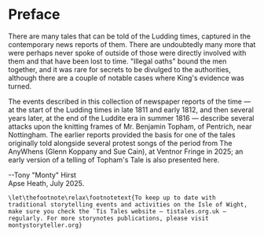 # Preface

There are many tales that can be told of the Ludding times, captured in the contemporary news reports of them. There are undoubtedly many more that were perhaps never spoke of outside of those were directly involved with them and that have been lost to time. "Illegal oaths" bound the men together, and it was rare for secrets to be divulged to the authorities, although there are a couple of notable cases where King's evidence was turned.

The events described in this collection of newspaper reports of the time — at the start of the Ludding times in late 1811 and early 1812, and then several years later, at the end of the Luddite era in summer 1816 — describe several attacks upon the knitting frames of Mr. Benjamin Topham, of Pentrich, near Nottingham. The earlier reports provided the basis for one of the tales originally told alongside several protest songs of the period from The AnyWhens (Glenn Koppany and Sue Cain), at Ventnor Fringe in 2025; an early version of a telling of Topham's Tale is also presented here.


--Tony "Monty" Hirst  
Apse Heath, July 2025.


```{raw} latex
\let\thefootnote\relax\footnotetext{To keep up to date with traditional storytelling events and activities on the Isle of Wight, make sure you check the `Tis Tales website — tistales.org.uk — regularly. For more storynotes publications, please visit montystoryteller.org}
```
